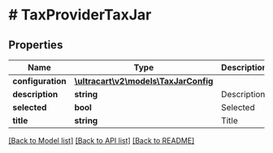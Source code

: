 # # TaxProviderTaxJar

## Properties

Name | Type | Description | Notes
------------ | ------------- | ------------- | -------------
**configuration** | [**\ultracart\v2\models\TaxJarConfig**](TaxJarConfig.md) |  | [optional]
**description** | **string** | Description | [optional]
**selected** | **bool** | Selected | [optional]
**title** | **string** | Title | [optional]

[[Back to Model list]](../../README.md#models) [[Back to API list]](../../README.md#endpoints) [[Back to README]](../../README.md)
